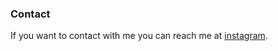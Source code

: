 

### Contact

If you want to contact with me you can reach me at [instagram](https://www.instagram.com/krishnapittu143/).

